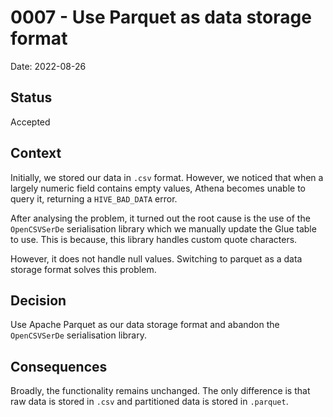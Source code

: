 # 0007 - Use Parquet as data storage format
Date: 2022-08-26

## Status
Accepted

## Context

Initially, we stored our data in `.csv` format. However, we noticed that when a largely numeric field contains empty values, Athena becomes unable to query it, returning a `HIVE_BAD_DATA` error.

After analysing the problem, it turned out the root cause is the use of the `OpenCSVSerDe` serialisation library which we manually update the Glue table to use. This is because, this library handles custom quote characters.

However, it does not handle null values. Switching to parquet as a data storage format solves this problem.

## Decision

Use Apache Parquet as our data storage format and abandon the `OpenCSVSerDe` serialisation library.

## Consequences

Broadly, the functionality remains unchanged. The only difference is that raw data is stored in `.csv` and partitioned data is stored in `.parquet`.
